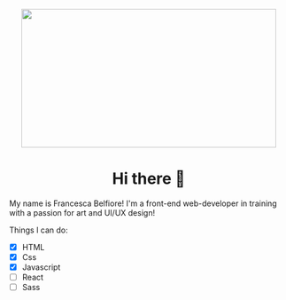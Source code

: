 

<!--
**Francesca-Belfiore/Francesca-Belfiore** is a ✨ _special_ ✨ repository because its `README.md` (this file) appears on your GitHub profile.



Here are some ideas to get you started:

- 🔭 I’m currently working on ...
- 🌱 I’m currently learning ...
- 👯 I’m looking to collaborate on ...
- 🤔 I’m looking for help with ...
- 💬 Ask me about ...
- 📫 How to reach me: ...
- 😄 Pronouns: ...
- ⚡ Fun fact: ...
-->

<!-- <img src="https://images.unsplash.com/photo-1500576992153-0271099def59?ixlib=rb-1.2.1&ixid=MnwxMjA3fDB8MHxwaG90by1wYWdlfHx8fGVufDB8fHx8&auto=format&fit=crop&w=1169&q=80" align="center" width="500px"> -->


<p align="center">
  <img width="460" height="250" src="https://pa1.narvii.com/6593/62e2a11c5bf52a5bf207cc120d8a4d34c63b8345_hq.gif" align="center">
</p>

<h1 align="center">Hi there 👋</h1>

<p>My name is Francesca Belfiore! I'm a front-end web-developer in training with a passion for art and UI/UX design!</p>

<div>Things I can do:

  - [x] HTML
  - [x] Css
  - [x] Javascript
  - [ ] React
  - [ ] Sass
</div>

<!-- - miao
- meow
- purr -->

<!-- (this is a WIP and I love cats ahah) -->
